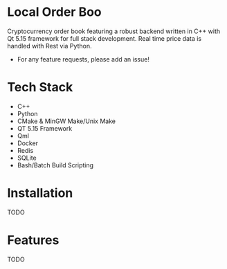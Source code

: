 # Local Order Boo
Cryptocurrency order book featuring a robust backend written in C++ with Qt 5.15 framework for full stack development. Real time price data is handled with Rest via Python.
* For any feature requests, please add an issue!

# Tech Stack
* C++
* Python
* CMake & MinGW Make/Unix Make
* QT 5.15 Framework
* Qml
* Docker
* Redis
* SQLite
* Bash/Batch Build Scripting

# Installation
TODO

# Features
TODO